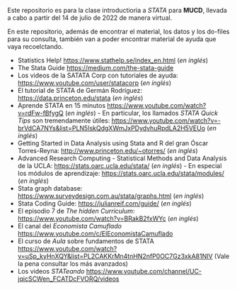 Este repositorio es para la clase introductioria a *STATA* para **MUCD**, llevada a cabo a partir del 14 de julio de 2022 de manera virtual.

En este repositorio, además de encontrar el material, los datos y los do-files para su consulta, también van a poder encontrar material de ayuda que vaya recoelctando.

- Statistics Help! https://www.stathelp.se/index_en.html (*en inglés*)
- The Stata Guide https://medium.com/the-stata-guide
- Los videos de la SATATA Corp con tutoriales de ayuda: https://www.youtube.com/user/statacorp (*en inglés*)
- El tutorial de STATA de Germán Rodríguez: https://data.princeton.edu/stata (*en inglés*)
- Aprende STATA en 15 minutos https://www.youtube.com/watch?v=rdFw-fBfygQ (*en inglés*)
        - En particular, los llamados *STATA Quick Tips* son tremendamente útiles: https://www.youtube.com/watch?v=-brVdCA7NYs&list=PLN5IskQdgXWmJxPDydvhuRpdLA2H5VEUo (*en inglés*)
-  Getting Started in Data Analysis using Stata and R del gran Óscar Torres-Reyna: http://www.princeton.edu/~otorres/ (*en inglés*)
- Advanced Research Computing - Statistical Methods and Data Analysis de la UCLA: https://stats.oarc.ucla.edu/stata/ (*en inglés*)
        - En especial los módulos de aprendizaje: https://stats.oarc.ucla.edu/stata/modules/ (*en inglés*)
- Stata graph database: https://www.surveydesign.com.au/stata/graphs.html (*en inglés*)
- Stata Coding Guide: https://julianreif.com/guide/ (*en inglés*)
- El episodio 7 de *The hidden Curriculum*: https://www.youtube.com/watch?v=BRakB2fxWYc (*en inglés*)
- El canal del *Economista Camuflado* https://www.youtube.com/c/ElEconomistaCamuflado 
- El curso de *Aula* sobre fundamentos de STATA https://www.youtube.com/watch?v=uSp_kyHnXQY&list=PL2CAKKrMn4tnHN2nfP0OC7Gz3xkA81NIV (Vale la pena consultar los más avanzados)
- Los videos *STATeando* https://www.youtube.com/channel/UC-jqicSCWen_FCATDcFVORQ/videos


